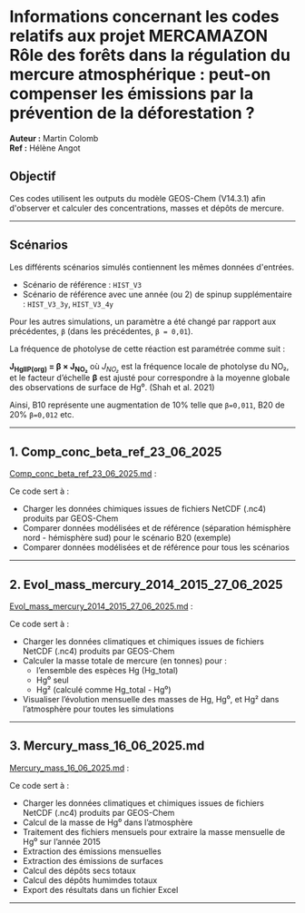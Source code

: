 # Informations concernant les codes relatifs aux projet MERCAMAZON Rôle des forêts dans la régulation du mercure atmosphérique : peut-on compenser les émissions par la prévention de la déforestation ?

**Auteur :** Martin Colomb  
**Ref :** Hélène Angot  

## Objectif

Ces codes utilisent les outputs du modèle GEOS-Chem (V14.3.1) afin d'observer et calculer des concentrations, masses et dépôts de mercure.

---

## Scénarios

Les différents scénarios simulés contiennent les mêmes données d'entrées.
- Scénario de référence : `HIST_V3`
- Scénario de référence avec une année (ou 2) de spinup supplémentaire : `HIST_V3_3y`,  `HIST_V3_4y`

Pour les autres simulations, un paramètre a été changé par rapport aux précédentes, `β` (dans les précédentes, `β = 0,01`).

La fréquence de photolyse de cette réaction est paramétrée comme suit :

**J<sub>HgIIP(org)</sub> = β × J<sub>NO₂</sub>**
où  *J<sub>NO₂</sub>* est la fréquence locale de photolyse du NO₂, et le facteur d’échelle **β** est ajusté pour correspondre à la moyenne globale des observations de surface de Hg⁰.
(Shah et al. 2021)

Ainsi, B10 représente une augmentation de 10% telle que `β=0,011`, B20 de 20% `β=0,012` etc.

---

## 1. Comp_conc_beta_ref_23_06_2025
[Comp_conc_beta_ref_23_06_2025.md](Comp_conc_beta_ref_23_06_2025/Comp_conc_beta_ref_23_06_2025.md) : 

Ce code sert à :
- Charger les données chimiques issues de fichiers NetCDF (.nc4) produits par GEOS-Chem
- Comparer données modélisées et de référence (séparation hémisphère nord - hémisphère sud) pour le scénario B20 (exemple)
- Comparer données modélisées et de référence pour tous les scénarios


---

## 2. Evol_mass_mercury_2014_2015_27_06_2025
[Evol_mass_mercury_2014_2015_27_06_2025.md](Evol_mass_mercury_2014_2015_27_06_2025/Evol_mass_mercury_2014_2015_27_06_2025.md) : 

Ce code sert à :
- Charger les données climatiques et chimiques issues de fichiers NetCDF (.nc4) produits par GEOS-Chem
- Calculer la masse totale de mercure (en tonnes) pour :
  - l’ensemble des espèces Hg (Hg_total)
  - Hg⁰ seul
  - Hg² (calculé comme Hg_total - Hg⁰)
- Visualiser l’évolution mensuelle des masses de Hg, Hg⁰, et Hg² dans l’atmosphère pour toutes les simulations


---

## 3. Mercury_mass_16_06_2025.md
[Mercury_mass_16_06_2025.md](Mercury_mass_16_06_2025/Mercury_mass_16_06_2025.md) : 

Ce code sert à :
- Charger les données climatiques et chimiques issues de fichiers NetCDF (.nc4) produits par GEOS-Chem
- Calcul de la masse de Hg⁰ dans l’atmosphère
- Traitement des fichiers mensuels pour extraire la masse mensuelle de Hg⁰ sur l’année 2015
- Extraction des émissions mensuelles
- Extraction des émissions de surfaces
- Calcul des dépôts secs totaux
- Calcul des dépôts humimdes totaux
- Export des résultats dans un fichier Excel 





---
